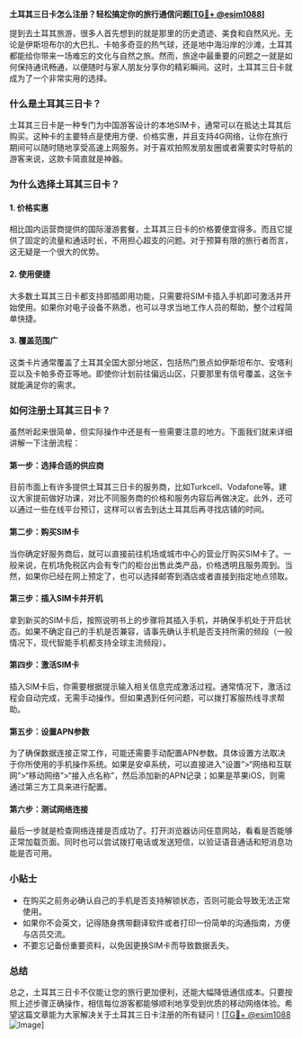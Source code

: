 **土耳其三日卡怎么注册？轻松搞定你的旅行通信问题[[TG💪+ @esim1088](https://t.me/s/esim1088)]**

提到去土耳其旅游，很多人首先想到的就是那里的历史遗迹、美食和自然风光。无论是伊斯坦布尔的大巴扎、卡帕多奇亚的热气球，还是地中海沿岸的沙滩，土耳其都能给你带来一场难忘的文化与自然之旅。然而，旅途中最重要的问题之一就是如何保持通讯畅通，以便随时与家人朋友分享你的精彩瞬间。这时，土耳其三日卡就成为了一个非常实用的选择。

### 什么是土耳其三日卡？

土耳其三日卡是一种专门为中国游客设计的本地SIM卡，通常可以在抵达土耳其后购买。这种卡的主要特点是使用方便、价格实惠，并且支持4G网络，让你在旅行期间可以随时随地享受高速上网服务。对于喜欢拍照发朋友圈或者需要实时导航的游客来说，这款卡简直就是神器。

### 为什么选择土耳其三日卡？

#### 1. **价格实惠**
相比国内运营商提供的国际漫游套餐，土耳其三日卡的价格要便宜得多。而且它提供了固定的流量和通话时长，不用担心超支的问题。对于预算有限的旅行者而言，这无疑是一个很大的优势。

#### 2. **使用便捷**
大多数土耳其三日卡都支持即插即用功能，只需要将SIM卡插入手机即可激活并开始使用。如果你对电子设备不熟悉，也可以寻求当地工作人员的帮助，整个过程简单快捷。

#### 3. **覆盖范围广**
这类卡片通常覆盖了土耳其全国大部分地区，包括热门景点如伊斯坦布尔、安塔利亚以及卡帕多奇亚等地。即使你计划前往偏远山区，只要那里有信号覆盖，这张卡就能满足你的需求。

### 如何注册土耳其三日卡？

虽然听起来很简单，但实际操作中还是有一些需要注意的地方。下面我们就来详细讲解一下注册流程：

#### 第一步：选择合适的供应商
目前市面上有许多提供土耳其三日卡的服务商，比如Turkcell、Vodafone等。建议大家提前做好功课，对比不同服务商的价格和服务内容后再做决定。此外，还可以通过一些在线平台预订，这样可以省去到达土耳其后再寻找店铺的时间。

#### 第二步：购买SIM卡
当你确定好服务商后，就可以直接前往机场或城市中心的营业厅购买SIM卡了。一般来说，在机场免税区内会有专门的柜台出售此类产品，价格透明且服务周到。当然，如果你已经在网上预定了，也可以选择邮寄到酒店或者直接到指定地点领取。

#### 第三步：插入SIM卡并开机
拿到新买的SIM卡后，按照说明书上的步骤将其插入手机，并确保手机处于开启状态。如果不确定自己的手机是否兼容，请事先确认手机是否支持所需的频段（一般情况下，现代智能手机都支持全球主流频段）。

#### 第四步：激活SIM卡
插入SIM卡后，你需要根据提示输入相关信息完成激活过程。通常情况下，激活过程会自动完成，无需手动操作。但如果遇到任何问题，可以拨打客服热线寻求帮助。

#### 第五步：设置APN参数
为了确保数据连接正常工作，可能还需要手动配置APN参数。具体设置方法取决于你所使用的手机操作系统。如果是安卓系统，可以直接进入“设置”>“网络和互联网”>“移动网络”>“接入点名称”，然后添加新的APN记录；如果是苹果iOS，则需通过第三方工具来进行配置。

#### 第六步：测试网络连接
最后一步就是检查网络连接是否成功了。打开浏览器访问任意网站，看看是否能够正常加载页面。同时也可以尝试拨打电话或发送短信，以验证语音通话和短消息功能是否可用。

### 小贴士

- 在购买之前务必确认自己的手机是否支持解锁状态，否则可能会导致无法正常使用。
- 如果你不会英文，记得随身携带翻译软件或者打印一份简单的沟通指南，方便与店员交流。
- 不要忘记备份重要资料，以免因更换SIM卡而导致数据丢失。

### 总结

总之，土耳其三日卡不仅能让您的旅行更加便利，还能大幅降低通信成本。只要按照上述步骤正确操作，相信每位游客都能够顺利地享受到优质的移动网络体验。希望这篇文章能为大家解决关于土耳其三日卡注册的所有疑问！[[TG💪+ @esim1088](https://t.me/s/esim1088) ![Image](https://i.postimg.cc/4NQfJmqS/Snipaste-2025-05-13-00-14-12.png)]